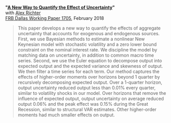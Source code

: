 **"[A New Way to Quantify the Effect of Uncertainty](RT_macro_uncertainty.pdf)"**  
with [Alex Richter](http://www.alexrichterecon.com/)  
[FRB Dallas Working Paper 1705](https://doi.org/10.24149/wp1705r1), February  2018

> This paper develops a new way to quantify the effects of aggregate uncertainty that accounts for exogenous and endogenous sources. First, we use Bayesian methods to estimate a nonlinear New Keynesian model with stochastic volatility and a zero lower bound constraint on the nominal interest rate. We discipline the model by matching data on uncertainty, in addition to common macro time series. Second, we use the Euler equation to decompose output into expected output and the expected variance and skewness of output. We then filter a time series for each term. Our method captures the effects of higher-order moments over horizons beyond 1 quarter by recursively decomposing expected output. Over a 1-quarter horizon, output uncertainty reduced output less than 0.01% every quarter, similar to volatility shocks in our model. Over horizons that remove the influence of expected output, output uncertainty on average reduced output 0.06% and the peak effect was 0.15% during the Great Recession, similar to structural VAR estimates. Other higher-order moments had much smaller effects on output.